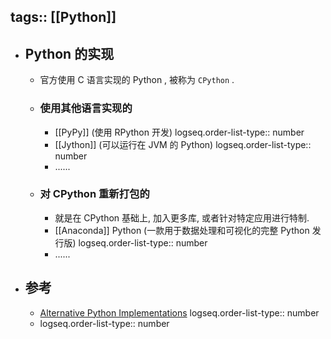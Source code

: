 tags:: [[Python]]
---

- ## Python 的实现
	- 官方使用 C 语言实现的 Python , 被称为 `CPython` .
	- ### 使用其他语言实现的
		- [[PyPy]] (使用 RPython 开发)
		  logseq.order-list-type:: number
		- [[Jython]] (可以运行在 JVM 的 Python)
		  logseq.order-list-type:: number
		- ......
	- ### 对 CPython 重新打包的
		- 就是在 CPython 基础上, 加入更多库, 或者针对特定应用进行特制.
		- [[Anaconda]] Python (一款用于数据处理和可视化的完整 Python 发行版)
		  logseq.order-list-type:: number
		- ......
- ## 参考
	- [Alternative Python Implementations](https://www.python.org/download/alternatives/)
	  logseq.order-list-type:: number
	- logseq.order-list-type:: number